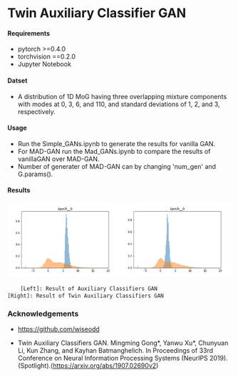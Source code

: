 # Twin Auxiliary Classifier GAN

#### Requirements

* pytorch >=0.4.0
* torchvision ==0.2.0
* Jupyter Notebook

#### Datset 
* A distribution of 1D MoG having three overlapping mixture components with modes at 0, 3, 6, and 110, and standard
deviations of 1, 2, and 3, respectively.

#### Usage
* Run the Simple_GANs.ipynb to generate the results for vanilla GAN.
* For MAD-GAN run the Mad_GANs.ipynb to compare the results of vanillaGAN over MAD-GAN.
* Number of generater of MAD-GAN can by changing 'num_gen' and G.params(). 

#### Results
![Drag Racing](final.gif)

        [Left]: Result of Auxiliary Classifiers GAN                [Right]: Result of Twin Auxiliary Classifiers GAN


### Acknowledgements
* https://github.com/wiseodd

* Twin Auxiliary Classifiers GAN. Mingming Gong*, Yanwu Xu*, Chunyuan Li, Kun Zhang, and Kayhan Batmanghelich.
In Proceedings of 33rd Conference on Neural Information Processing Systems (NeurIPS 2019).(Spotlight).(https://arxiv.org/abs/1907.02690v2)
